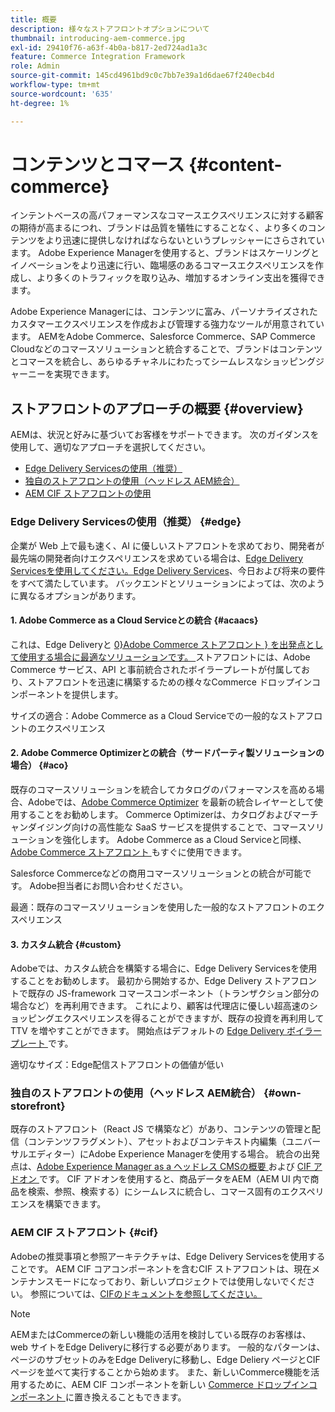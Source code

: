 ```yaml
---
title: 概要
description: 様々なストアフロントオプションについて
thumbnail: introducing-aem-commerce.jpg
exl-id: 29410f76-a63f-4b0a-b817-2ed724ad1a3c
feature: Commerce Integration Framework
role: Admin
source-git-commit: 145cd4961bd9c0c7bb7e39a1d6dae67f240ecb4d
workflow-type: tm+mt
source-wordcount: '635'
ht-degree: 1%

---
```



# コンテンツとコマース {#content-commerce}

インテントベースの高パフォーマンスなコマースエクスペリエンスに対する顧客の期待が高まるにつれ、ブランドは品質を犠牲にすることなく、より多くのコンテンツをより迅速に提供しなければならないというプレッシャーにさらされています。 Adobe Experience Managerを使用すると、ブランドはスケーリングとイノベーションをより迅速に行い、臨場感のあるコマースエクスペリエンスを作成し、より多くのトラフィックを取り込み、増加するオンライン支出を獲得できます。

Adobe Experience Managerには、コンテンツに富み、パーソナライズされたカスタマーエクスペリエンスを作成および管理する強力なツールが用意されています。 AEMをAdobe Commerce、Salesforce Commerce、SAP Commerce Cloudなどのコマースソリューションと統合することで、ブランドはコンテンツとコマースを統合し、あらゆるチャネルにわたってシームレスなショッピングジャーニーを実現できます。

## ストアフロントのアプローチの概要 {#overview}

AEMは、状況と好みに基づいてお客様をサポートできます。 次のガイダンスを使用して、適切なアプローチを選択してください。

* [Edge Delivery Servicesの使用（推奨）](#edge)
* [独自のストアフロントの使用（ヘッドレス AEM統合）](#own-storefront)
* [AEM CIF ストアフロントの使用](#cif)

### Edge Delivery Servicesの使用（推奨） {#edge}

企業が Web 上で最も速く、AI に優しいストアフロントを求めており、開発者が最先端の開発者向けエクスペリエンスを求めている場合は、[Edge Delivery Servicesを使用してください。Edge Delivery Services](../edge/overview.md)、今日および将来の要件をすべて満たしています。 バックエンドとソリューションによっては、次のように異なるオプションがあります。

#### &#x200B;1. Adobe Commerce as a Cloud Serviceとの統合 {#acaacs}

これは、Edge Deliveryと [0&rbrace;Adobe Commerce ストアフロント &rbrace; を出発点として使用する場合に最適なソリューションです。 ](https://experienceleague.adobe.com/developer/commerce/storefront/?lang=ja)ストアフロントには、Adobe Commerce サービス、API と事前統合されたボイラープレートが付属しており、ストアフロントを迅速に構築するための様々なCommerce ドロップインコンポーネントを提供します。

サイズの適合：Adobe Commerce as a Cloud Serviceでの一般的なストアフロントのエクスペリエンス

#### &#x200B;2. Adobe Commerce Optimizerとの統合（サードパーティ製ソリューションの場合） {#aco}

既存のコマースソリューションを統合してカタログのパフォーマンスを高める場合、Adobeでは、[Adobe Commerce Optimizer](https://experienceleague.adobe.com/ja/docs/commerce-learn/tutorials/adobe-commerce-optimizer/overview) を最新の統合レイヤーとして使用することをお勧めします。 Commerce Optimizerは、カタログおよびマーチャンダイジング向けの高性能な SaaS サービスを提供することで、コマースソリューションを強化します。 Adobe Commerce as a Cloud Serviceと同様、[Adobe Commerce ストアフロント ](https://experienceleague.adobe.com/developer/commerce/storefront/?lang=ja) もすぐに使用できます。

Salesforce Commerceなどの商用コマースソリューションとの統合が可能です。 Adobe担当者にお問い合わせください。

最適：既存のコマースソリューションを使用した一般的なストアフロントのエクスペリエンス

#### &#x200B;3. カスタム統合 {#custom}

Adobeでは、カスタム統合を構築する場合に、Edge Delivery Servicesを使用することをお勧めします。 最初から開始するか、Edge Delivery ストアフロントで既存の JS-framework コマースコンポーネント（トランザクション部分の場合など）を再利用できます。 これにより、顧客は代理店に優しい超高速のショッピングエクスペリエンスを得ることができますが、既存の投資を再利用して TTV を増やすことができます。 開始点はデフォルトの [Edge Delivery ボイラープレート ](https://www.aem.live/developer/tutorial) です。

適切なサイズ：Edge配信ストアフロントの価値が低い

### 独自のストアフロントの使用（ヘッドレス AEM統合） {#own-storefront}

既存のストアフロント（React JS で構築など）があり、コンテンツの管理と配信（コンテンツフラグメント）、アセットおよびコンテキスト内編集（ユニバーサルエディター）にAdobe Experience Managerを使用する場合。 統合の出発点は、[Adobe Experience Manager as a ヘッドレス CMSの概要 ](https://experienceleague.adobe.com/ja/docs/experience-manager-cloud-service/content/headless/introduction) および [CIF アドオン ](https://experienceleague.adobe.com/ja/docs/experience-manager-cloud-service/content/content-and-commerce/storefront/authoring/enrich-product-associated-content) です。 CIF アドオンを使用すると、商品データをAEM（AEM UI 内で商品を検索、参照、検索する）にシームレスに統合し、コマース固有のエクスペリエンスを構築できます。

### AEM CIF ストアフロント {#cif}

Adobeの推奨事項と参照アーキテクチャは、Edge Delivery Servicesを使用することです。 AEM CIF コアコンポーネントを含むCIF ストアフロントは、現在メンテナンスモードになっており、新しいプロジェクトでは使用しないでください。 参照については、[CIFのドキュメントを参照してください。](/help/commerce-cloud/cif-introduction.md)

>[!NOTE]
>
>AEMまたはCommerceの新しい機能の活用を検討している既存のお客様は、web サイトをEdge Deliveryに移行する必要があります。 一般的なパターンは、ページのサブセットのみをEdge Deliveryに移動し、Edge Deliery ページとCIF ページを並べて実行することから始めます。 また、新しいCommerce機能を活用するために、AEM CIF コンポーネントを新しい [Commerce ドロップインコンポーネント ](https://experienceleague.adobe.com/developer/commerce/storefront/dropins/all/introduction/?lang=ja) に置き換えることもできます。
